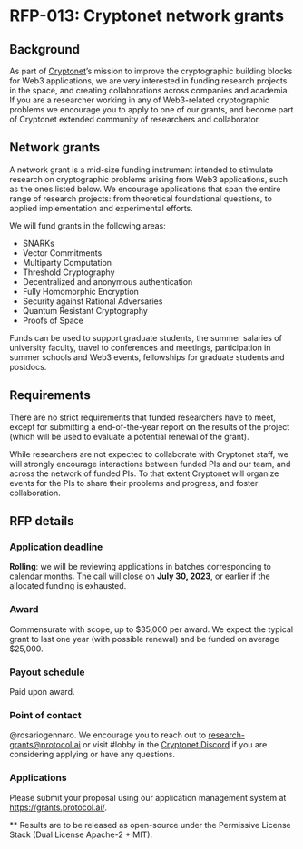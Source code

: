 # RFP-013: Cryptonet network grants

## Background
As part of [Cryptonet](https://cryptonet.org/)’s mission to improve the cryptographic building blocks for Web3 applications, we are very interested in funding research projects in the space, and creating collaborations across companies and academia.  If you are a researcher working in any of Web3-related cryptographic problems we encourage you to apply to one of our grants, and become part of Cryptonet extended community of researchers and collaborator.

## Network grants

A network grant is a mid-size funding instrument intended to stimulate research on cryptographic problems arising from Web3 applications, such as the ones listed below. We encourage applications that span the entire range of research projects: from theoretical foundational questions, to applied implementation and experimental efforts. 

We will fund grants in the following areas: 

- SNARKs
- Vector Commitments
- Multiparty Computation
- Threshold Cryptography
- Decentralized and anonymous authentication
- Fully Homomorphic Encryption
- Security against Rational Adversaries
- Quantum Resistant Cryptography
- Proofs of Space

Funds can be used to support graduate students, the summer salaries of university faculty, travel to conferences and meetings, participation in summer schools and Web3 events, fellowships for graduate students and postdocs. 

## Requirements

There are no strict requirements that funded researchers have to meet, except for submitting a end-of-the-year report on the results of the project (which will be used to evaluate a potential renewal of the grant). 

While researchers are not expected to collaborate with Cryptonet staff, we will strongly encourage interactions between funded PIs and our team, and across the network of funded PIs. To that extent Cryptonet will organize events for the PIs to share their problems and progress, and foster collaboration.

## RFP details

### Application deadline
**Rolling**: we will be reviewing applications in batches corresponding to calendar months. The call will close on **July 30, 2023**, or earlier if the allocated funding is exhausted.

### Award
Commensurate with scope, up to $35,000 per award. We expect the typical grant to last one year (with possible renewal) and be funded on average $25,000. 

### Payout schedule
Paid upon award.

### Point of contact
@rosariogennaro. We encourage you to reach out to research-grants@protocol.ai or visit #lobby in the [Cryptonet Discord](https://discord.gg/TmuyuvbyKM) if you are considering applying or have any questions.

### Applications
Please submit your proposal using our application management system at https://grants.protocol.ai/.

** Results are to be released as open-source under the Permissive License Stack (Dual License Apache-2 + MIT).
